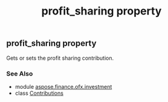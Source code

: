 ﻿---
title: profit_sharing property
second_title: Aspose.Finance for Python via .NET API References
description: 
type: docs
weight: 80
url: /python-net/aspose.finance.ofx.investment/contributions/profit_sharing/
is_root: false
---

## profit_sharing property


Gets or sets the profit sharing contribution.

### See Also
* module [aspose.finance.ofx.investment](../../)
* class [Contributions](/finance/python-net/aspose.finance.ofx.investment/contributions)
